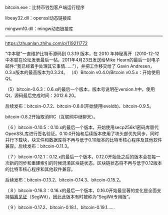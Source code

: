 bitcoin.exe：比特币钱包客户端运行程序

libeay32.dll：openssl动态链接库

mingwm10.dll：mingw动态链接库

-----

https://zhuanlan.zhihu.com/p/119211772

“中本聪”一直维护比特币源码到 0.3.19 版本，在 2010 年神秘离开（2010-12-12中本聪在论坛发表最后一帖，2011年4月23日发送给Mike Hearn的最后一封电子邮件:“我已经着手处理其它事情......”），并把工作移交给了 Gavin Andresen，0.3.x版本的最高版本为0.3.24。
（4）Bitcoin v0.4.0/Bitcoin v0.5.x：开始使用Qt。

（5）bitcoin-0.6.3：0.6.x的最后一个版本，版本号说明在version.h中，使用Qt，源码最后完成时间：2012.6.20。

后续发布：bitcoin-0.7.2、bitcoin-0.8.6(开始使用leveldb)、bitcoin-0.9.5。

bitcoin-0.8.2开始取消IRC（互联网中继聊天）。

（６）bitcoin-0.10.5：0.10.x的最后一个版本，开始使用secp256k1密码库替代OpenSSL库进行签名验证。0.10.0开始和后续版本使用了块头部优先同步，同时并行下载块，块文件和数据库将不再与低于0.10版本的比特币核心程序及其他软件兼容。后续发布：bitcoin-0.11.3。

（７）bitcoin-0.12.1：0.12.x的最后一个版本，0.12.0开始及之后的版本会在每一次新的同步和重建索引的时候混淆区块链状态，区块链状态将不再与低于0.12版本的比特币核心程序和其他软件兼容。

后续发布：bitcoin-0.13.2、bitcoin-0.14.3、bitcoin-0.15.2。

（８）bitcoin-0.16.3：0.16.x的最后一个版本，0.16.0开始最显著的变化是全面支持[隔离见证](https://zhuanlan.zhihu.com/p/42483504)（SegWit），因此此版本有时被称为“SegWit专用版”。

（９）bitcoin-0.17.2、bitcoin-0.18.1、bitcoin-0.19.1......
